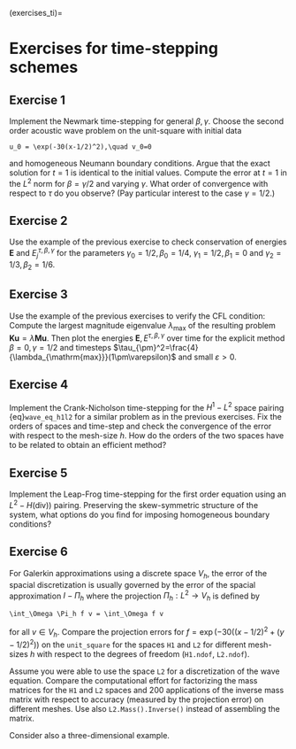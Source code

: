 (exercises_ti)=
# Exercises for time-stepping schemes

## Exercise 1
Implement the Newmark time-stepping for general $\beta,\gamma$. Choose the second order acoustic wave problem on the unit-square with initial data 
```{math}
u_0 = \exp(-30(x-1/2)^2),\quad v_0=0
```
and homogeneous Neumann boundary conditions. Argue that the exact solution for $t=1$ is identical to the initial values. Compute the error at $t=1$ in the $L^2$ norm for $\beta = \gamma/2$ and varying $\gamma$. What order of convergence with respect to $\tau$ do you observe? (Pay particular interest to the case $\gamma=1/2$.)

## Exercise 2
Use the example of the previous exercise to check conservation of energies $\mathbf E$ and $E_j^{\tau,\beta,\gamma}$ for the parameters $\gamma_0=1/2,\beta_0=1/4$, $\gamma_1=1/2,\beta_1 =0$ and $\gamma_2 = 1/3, \beta_2 = 1/6$.

## Exercise 3
Use the example of the previous exercises to verify the CFL condition: Compute the largest magnitude eigenvalue $\lambda_{\mathrm {max}}$ of the resulting problem $\mathbf K \mathbf u = \lambda \mathbf M \mathbf u$. Then plot the energies $\mathbf E, E^{\tau,\beta,\gamma}$ over time for the explicit method $\beta=0,\gamma=1/2$ and timesteps $\tau_{\pm}^2=\frac{4}{\lambda_{\mathrm{max}}}(1\pm\varepsilon)$ and small $\varepsilon>0$.


## Exercise 4
Implement the Crank-Nicholson time-stepping for the $H^1-L^2$ space pairing {eq}`wave_eq_h1l2` for a similar problem as in the previous exercises. Fix the orders of spaces and time-step and check the convergence of the error with respect to the mesh-size $h$. How do the orders of the two spaces have to be related to obtain an efficient method?

## Exercise 5
Implement the Leap-Frog time-stepping for the first order equation using an $L^2-H(\mathrm{div}))$ pairing. Preserving the skew-symmetric structure of the system, what options do you find for imposing homogeneous boundary conditions?

## Exercise 6
For Galerkin approximations using a discrete space $V_h$, the error of the spacial discretization is usually governed by the error of the spacial approximation $I-\Pi_h$ where the projection $\Pi_h:L^2\to V_h$ is defined by
```{math}
\int_\Omega \Pi_h f v = \int_\Omega f v
```
for all $v\in V_h$.
Compare the projection errors for $f = \exp\left(-30((x-1/2)^2+(y-1/2)^2)\right)$ on the `unit_square` for the spaces `H1` and `L2` for different mesh-sizes $h$ with respect to the degrees of freedom (`H1.ndof`, `L2.ndof`).

 Assume you were able to use the space `L2` for a discretization of the wave equation. Compare the computational effort for factorizing the mass matrices for the `H1` and `L2` spaces and $200$ applications of the inverse mass matrix with respect to accuracy (measured by the projection error) on different meshes. Use also `L2.Mass().Inverse()` instead of assembling the matrix. 

Consider also a three-dimensional example.

